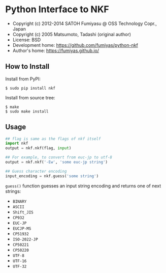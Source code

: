 Python Interface to NKF
======================================================================

  * Copyright (c) 2012-2014 SATOH Fumiyasu @ OSS Technology Copr., Japan
  * Copyright (c) 2005 Matsumoto, Tadashi (original author)
  * License: BSD
  * Development home: <https://github.com/fumiyas/python-nkf>
  * Author's home: <https://fumiyas.github.io/>

How to Install
----------------------------------------------------------------------

Install from PyPI:

```console
$ sudo pip install nkf
```

Install from source tree:

```console
$ make
$ sudo make install
```

Usage
----------------------------------------------------------------------

```python
## flag is same as the flags of nkf itself
import nkf
output = nkf.nkf(flag, input)

## For example, to convert from euc-jp to utf-8
output = nkf.nkf('-Ew', 'some euc-jp string')

## Guess character encoding
input_encoding = nkf.guess('some string')
```

`guess()` function guesses an input string encoding and returns
one of next strings:

  * `BINARY`
  * `ASCII`
  * `Shift_JIS`
  * `CP932`
  * `EUC-JP`
  * `EUCJP-MS`
  * `CP51932`
  * `ISO-2022-JP`
  * `CP50221`
  * `CP50220`
  * `UTF-8`
  * `UTF-16`
  * `UTF-32`

